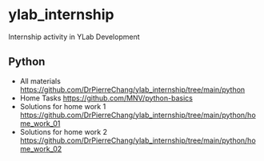 # ylab_internship
Internship activity in YLab Development

## Python
- All materials https://github.com/DrPierreChang/ylab_internship/tree/main/python
- Home Tasks https://github.com/MNV/python-basics
- Solutions for home work 1 https://github.com/DrPierreChang/ylab_internship/tree/main/python/home_work_01
- Solutions for home work 2 https://github.com/DrPierreChang/ylab_internship/tree/main/python/home_work_02
